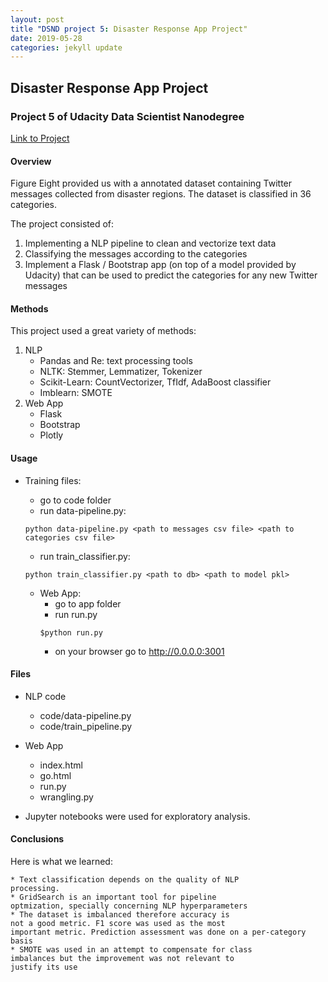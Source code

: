 ```yaml
---
layout: post
title "DSND project 5: Disaster Response App Project"
date: 2019-05-28
categories: jekyll update
---
```


## Disaster Response App Project 

### Project 5 of Udacity Data Scientist Nanodegree

[Link to Project](https://github.com/bvcmartins/disasterResponse/)

#### Overview

Figure Eight provided us with a annotated dataset containing
Twitter messages collected from disaster regions.
The dataset is classified in 36 categories. 

The project consisted of:

1. Implementing a NLP pipeline to clean and vectorize 
text data 
2. Classifying the messages according to the categories
3. Implement a Flask / Bootstrap app (on top of a
model provided by Udacity) that can be used to predict
the categories for any new Twitter messages 
 
#### Methods

This project used a great variety of methods:

1. NLP
	* Pandas and Re: text processing tools
	* NLTK: Stemmer, Lemmatizer, Tokenizer 
	* Scikit-Learn: CountVectorizer, TfIdf, AdaBoost classifier
	* Imblearn: SMOTE 
2. Web App
	* Flask
	* Bootstrap
	* Plotly

#### Usage

* Training files:
	* go to code folder
	* run data-pipeline.py:
	```
	python data-pipeline.py <path to messages csv file> <path to categories csv file>
	```
	* run train_classifier.py:
	```
	python train_classifier.py <path to db> <path to model pkl>
	```

	* Web App:
		* go to app folder
		* run run.py
		```
		$python run.py
		```
		* on your browser go to http://0.0.0.0:3001

#### Files

* NLP code 
	* code/data-pipeline.py
	* code/train_pipeline.py
* Web App
	* index.html
	* go.html 
	* run.py
	* wrangling.py
																												
* Jupyter notebooks were used for exploratory analysis.

#### Conclusions

Here is what we learned:

	* Text classification depends on the quality of NLP
	processing. 
	* GridSearch is an important tool for pipeline
	optmization, specially concerning NLP hyperparameters
	* The dataset is imbalanced therefore accuracy is
	not a good metric. F1 score was used as the most
	important metric. Prediction assessment was done on a per-category basis
	* SMOTE was used in an attempt to compensate for class
	imbalances but the improvement was not relevant to
	justify its use

